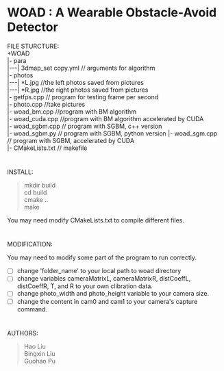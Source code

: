 # WOAD :  A Wearable Obstacle-Avoid Detector
FILE STURCTURE:  
+WOAD  
|- para  
|---| 3dmap_set copy.yml  // arguments for algorithm  
|- photos  
|---| *L.jpg     //the left photos saved from pictures  
|---| *R.jpg     //the right photos saved from pictures  
|- getfps.cpp // program for testing frame per second  
|- photo.cpp     //take pictures  
|- woad_bm.cpp   //program with BM algorithm  
|- woad_cuda.cpp //program with BM algorithm accelerated by CUDA  
|- woad_sgbm.cpp // program with SGBM, c++ version  
|- woad_sgbm.py // program with SGBM, python version
|- woad_sgm.cpp // program with SGBM, accelerated by CUDA  
|- CMakeLists.txt // makefile
#

INSTALL:
> mkdir build  
> cd build  
> cmake ..  
> make  

You may need modify CMakeLists.txt to compile different files.

#
MODIFICATION:

You may need to modify some part of the program to run correctly.  

- [ ] change 'folder_name' to your local path to woad directory  
- [ ] change variables cameraMatrixL, cameraMatrixR, distCoeffL, distCoeffR, T, and R to your own clibration data.  
- [ ] change photo_width and photo_height variable to your camera size.  
- [ ] change the content in cam0 and cam1 to your camera's capture command.  

#
AUTHORS:  
> Hao Liu  
> Bingxin Liu  
> Guohao Pu  